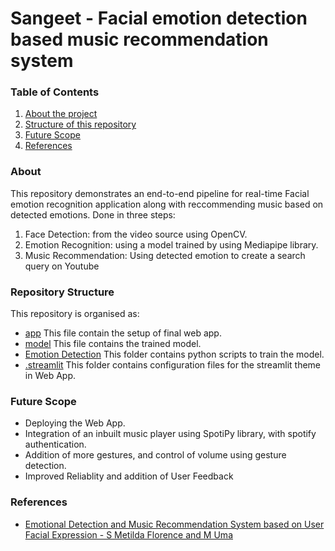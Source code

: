 # Sangeet - Facial emotion detection based music recommendation system

### Table of Contents
1. [About the project](#about)
2. [Structure of this repository](#repository-structure)
3. [Future Scope](#future-scope)
4. [References](#references)


### About
This repository demonstrates an end-to-end pipeline for real-time Facial emotion recognition application along with reccommending music based on detected emotions.
Done in three steps:
1. Face Detection: from the video source using OpenCV.
2. Emotion Recognition: using a model trained by using Mediapipe library.
3. Music Recommendation: Using detected emotion to create a search query on Youtube

### Repository Structure
 This repository is organised as:
 - [app](/app.py) This file contain the setup of final web app.
 - [model](/model.h5) This file contains the trained model.
 - [Emotion Detection](./Emotion%20Detection) This folder contains python scripts to train the model.
 - [.streamlit](./.streamlit) This folder contains configuration files for the streamlit theme in Web App.

### Future Scope
- Deploying the Web App.
- Integration of an inbuilt music player using  SpotiPy library, with spotify authentication.
- Addition of more gestures, and control of volume using gesture detection.
- Improved Reliablity and addition of User Feedback 

### References
- [Emotional Detection and Music Recommendation System
based on User Facial Expression - S Metilda Florence and M Uma](https://iopscience.iop.org/article/10.1088/1757-899X/912/6/062007/pdf)


